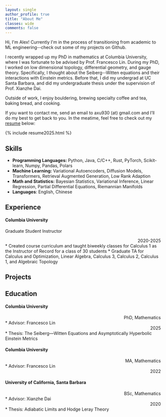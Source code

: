 ```yaml
---
layout: single
author_profile: true
title: "About Me"
classes: wide
comments: false
---
```



Hi, I'm Alex! Currently I'm in the process of transitioning from academic to ML engineering--check out some of my projects on Github. 

I recently wrapped up my PhD in mathematics at Columbia University, where I was fortunate to be advised by Prof. Francesco Lin. During my PhD, I worked on low dimensional topology, differential geometry, and gauge theory. Specifically, I thought about the Seiberg--Witten equations and their interactions with Einstein metrics. Before that, I did my undergrad at UC Santa Barbara, and did my undergraduate thesis under the supervision of Prof. Xianzhe Dai. 

Outside of work, I enjoy bouldering, brewing specialty coffee and tea, baking bread, and cooking. 

If you want to contact me, send an email to axu930 (at) gmail.com and I’ll do my best to get back to you. In the meatime, feel free to check out my [resume](/assets/resume2025.pdf) below:


{% include resume2025.html %}

## Skills

* **Programming Languages:** Python, Java, C/C++, Rust, PyTorch, Scikit-learn, Numpy, Pandas, Polars
* **Machine Learning:** Variational Autoencoders, Diffusion Models, Transformers, Retrieval Augmented Generation, Low Rank Adaption
* **Math and Statistics:** Bayesian Statistics, Variational Inference, Linear Regression, Partial Differential Equations, Riemannian Manifolds
* **Languages**: English, Chinese


## Experience

#### Columbia University
Graduate Student Instructor
<div style="text-align: right"> 2020-2025 </div>
* Created course curriculum and taught biweekly classes for Calculus 1 as the Instructor of Record for a class of 30 students
* Graduate TA for Calculus and Optimization, Linear Algebra, Calculus 3, Calculus 2, Calculus 1, and Algebraic Topology


## Projects


## Education

#### Columbia University     
<div style="text-align: right"> PhD, Mathematics </div>
* Advisor: Francesco Lin 
<div style="text-align: right"> 2025 </div>
* Thesis: The Seiberg—Witten Equations and Asymptotically Hyperbolic Einstein Metrics

#### Columbia University 
<div style="text-align: right"> MA, Mathematics </div>
* Advisor: Francesco Lin 
<div style="text-align: right"> 2022 </div>

#### University of California, Santa Barbara
<div style="text-align: right"> BSc, Mathematics </div>
* Advisor: Xianzhe Dai 
<div style="text-align: right"> 2020 </div>
* Thesis: Adiabatic Limits and Hodge Leray Theory
